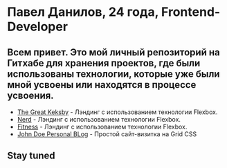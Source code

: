 # Павел Данилов, 24 года, Frontend-Developer
## Всем привет. Это мой личный репозиторий на Гитхабе для хранения проектов, где были использованы технологии, которые уже были мной усвоены или находятся в процессе усвоения.
+ [The Great Keksby](https://papafreelancer.github.io/keks/ "The Great Keksby") - Лэндинг с использованием технологии Flexbox.
+ [Nerd](https://papafreelancer.github.io/nerds/ "Nerds") -  Лэндинг с использованием технологии Flexbox.
+ [Fitness](https://papafreelancer.github.io/fitness/ "Fitness") - Лэндинг с использованием технологии Flexbox.
+ [John Doe Personal BLog](https://papafreelancer.github.io/JohnDoe/ "John Doe") - Простой сайт-визитка на Grid CSS
## Stay tuned
